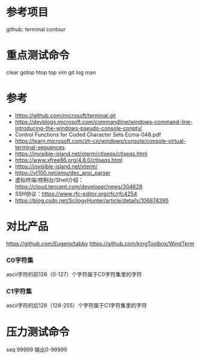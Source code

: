 # 参考项目
github:
terminal
contour

# 重点测试命令
clear
gotop
htop
top
vim
git log
man


# 参考
* https://github.com/microsoft/terminal.git  
* https://devblogs.microsoft.com/commandline/windows-command-line-introducing-the-windows-pseudo-console-conpty/  
* Control Functions for Coded Character Sets Ecma-048.pdf  
* https://learn.microsoft.com/zh-cn/windows/console/console-virtual-terminal-sequences  
* https://invisible-island.net/xterm/ctlseqs/ctlseqs.html  
* https://www.xfree86.org/4.8.0/ctlseqs.html  
* https://invisible-island.net/xterm/  
* https://vt100.net/emu/dec_ansi_parser  
* 虚拟终端/控制台/Shell介绍：https://cloud.tencent.com/developer/news/304629  
* SSH协议：https://www.rfc-editor.org/rfc/rfc4254
* https://blog.csdn.net/ScilogyHunter/article/details/106874395



# 对比产品
https://github.com/Eugeny/tabby
https://github.com/kingToolbox/WindTerm




### C0字符集
ascii字符的前128（0-127）个字符属于C0字符集里的字符

### C1字符集
ascii字符的后128（128-255）个字符属于C1字符集里的字符



# 压力测试命令

seq 99999  输出0-99999